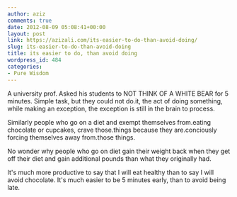 ```yaml
---
author: aziz
comments: true
date: 2012-08-09 05:08:41+00:00
layout: post
link: https://azizali.com/its-easier-to-do-than-avoid-doing/
slug: its-easier-to-do-than-avoid-doing
title: its easier to do, than avoid doing
wordpress_id: 484
categories:
- Pure Wisdom
---
```


A university prof. Asked his students to NOT THINK OF A WHITE BEAR for 5 minutes. Simple task, but they could not do.it, the act of doing something, while making an exception, the exception is still in the brain to process.

Similarly people who go on a diet and exempt themselves from.eating chocolate or cupcakes, crave those.things because they are.conciously forcing themselves away from.those things.

No wonder why people who go on diet gain their weight back when they get off their diet and gain  additional pounds than what they originally had.

It's much more productive to say that I will eat healthy than to say I will avoid chocolate. It's much easier to be 5 minutes early, than to avoid being late.
